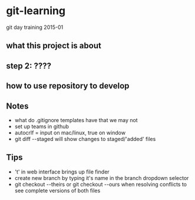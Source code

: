 # git-learning
git day training 2015-01


## what this project is about

## step 2: ????

## how to use repository to develop

## Notes
* what do .gitignore templates have that we may not
* set up teams in github
* autocrlf = input on mac/linux, true on window
* git diff --staged will show changes to staged/'added' files

## Tips
* 't' in web interface brings up file finder
* create new branch by typing it's name in the branch dropdown selector
* git checkout --theirs or git checkout --ours when resolving conflicts to see complete versions of both files
